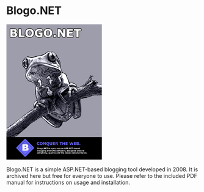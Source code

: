 Blogo.NET
=========

![Blogo.NET](https://raw.githubusercontent.com/fchristant/Blogo.NET/master/img/bnet_1.00.gif "Blogo.NET")

Blogo.NET is a simple ASP.NET-based blogging tool developed in 2008. It is archived here but free for everyone to use. Please refer to the included PDF manual for instructions on usage and installation.
